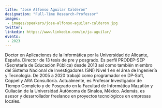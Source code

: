 ```yaml
---
title: "José Alfonso Aguilar Calderón"
designation: "Full-Time Research-Professor"
images:
 - images/speakers/jose-alfonso-aguilar-calderon.jpg
twitter: 
linkedin: https://www.linkedin.com/in/ja-aguilar/
events:
 - 2023
---
```


Doctor en Aplicaciones de la Informática por la Universidad de Alicante, España. Director de 13 tesis de pre y posgrado. Es perfil PRODEP-SEP (Secretaría de Educación Pública) desde 2013 así como también miembro del Sistema Nacional de Investigadores (SNI) Nivel 1 en el área de Ingeniería y Tecnología. De 2005 a 2020 trabajó como programador en DP-Soft, Coppel y ARA Consultoría. Actualmente, es Profesor Investigador de Tiempo Completo y de Posgrado en la Facultad de Informática Mazatlán y Culiacán de la Universidad Autónoma de Sinaloa, México. Además, es asesor y desarrollador freelance en proyectos tecnológicos en empresas locales.